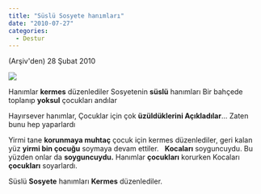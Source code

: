 ```yaml
---
title: "Süslü Sosyete hanımları"
date: "2010-07-27"
categories: 
  - Destur
---
```


(Arşiv'den) 28 Şubat 2010

![](/uploads/image/kermes.jpg)

Hanımlar **kermes** düzenlediler Sosyetenin **süslü** hanımları Bir bahçede toplanıp **yoksul** çocukları andılar

Hayırsever hanımlar, Çocuklar için çok **üzüldüklerini Açıkladılar**… Zaten bunu hep yaparlardı

Yirmi tane **korunmaya muhtaç** çocuk için kermes düzenlediler, geri kalan yüz **yirmi bin çocuğu** soymaya devam ettiler.   **Kocaları** soyguncuydu. Bu yüzden onlar da **soyguncuydu.** Hanımlar **çocukları** korurken Kocaları **çocukları** soyarlardı.

Süslü **Sosyete** hanımları **Kermes** düzenlediler.
